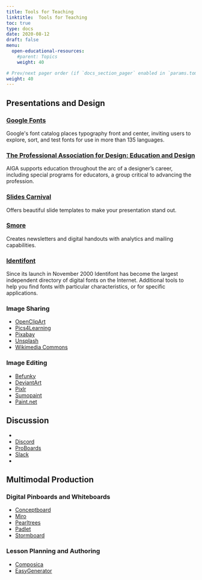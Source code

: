 ```yaml
---
title: Tools for Teaching
linktitle:  Tools for Teaching
toc: true
type: docs
date: 2020-08-12
draft: false
menu:
  open-educational-resources:
    #parent: Topics
    weight: 40

# Prev/next pager order (if `docs_section_pager` enabled in `params.toml`)
weight: 40
---
```


## Presentations and Design



### [Google Fonts](https://fonts.google.com/)
Google's font catalog places typography front and center, inviting users to explore, sort, and test fonts for use in more than 135 languages.
### [The Professional Association for Design: Education and Design](https://www.aiga.org/education-and-design)
AIGA supports education throughout the arc of a designer’s career, including special programs for educators, a group critical to advancing the profession.
### [Slides Carnival](https://www.slidescarnival.com/)
Offers beautiful slide templates to make your presentation stand out.
### [Smore](https://www.smore.com/)
Creates newsletters and digital handouts with analytics and mailing capabilities.
### [Identifont](http://www.identifont.com/tools.html)
Since its launch in November 2000 Identifont has become the largest independent directory of digital fonts on the Internet. Additional tools to help you find fonts with particular characteristics, or for specific applications.

### Image Sharing

* [OpenClipArt](http://openclipart.org/)
* [Pics4Learning](http://www.pics4learning.com/)
* [Pixabay](https://pixabay.com/)
* [Unsplash](https://unsplash.com/)
* [Wikimedia Commons](http://commons.wikimedia.org/)

### Image Editing

* [Befunky](http://befunky.com/)
* [DeviantArt](http://muro.deviantart.com/)
* [Pixlr](http://pixlr.com/)
* [Sumopaint](http://sumopaint.com/)
* [Paint.net](https://www.getpaint.net/)




## Discussion



*
* [Discord](https://discord.com/)
* [ProBoards](http://proboards.com/)
* [Slack](https://slack.com/)
*


##  Multimodal Production

### Digital Pinboards and Whiteboards

* [Conceptboard](https://conceptboard.com/)
* [Miro](https://miro.com/)
* [Pearltrees](http://pearltrees.com/)
* [Padlet](http://padlet.com/)
* [Stormboard](http://stormboard.com/)

### Lesson Planning and Authoring


* [Composica](https://composica.com/)
* [EasyGenerator](http://easygenerator.com/)





